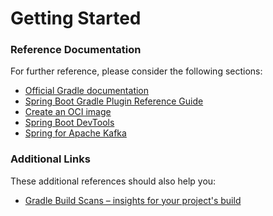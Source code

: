 # Getting Started

### Reference Documentation
For further reference, please consider the following sections:

* [Official Gradle documentation](https://docs.gradle.org)
* [Spring Boot Gradle Plugin Reference Guide](https://docs.spring.io/spring-boot/docs/3.0.0/gradle-plugin/reference/html/)
* [Create an OCI image](https://docs.spring.io/spring-boot/docs/3.0.0/gradle-plugin/reference/html/#build-image)
* [Spring Boot DevTools](https://docs.spring.io/spring-boot/docs/3.0.0/reference/htmlsingle/#using.devtools)
* [Spring for Apache Kafka](https://docs.spring.io/spring-boot/docs/3.0.0/reference/htmlsingle/#messaging.kafka)

### Additional Links
These additional references should also help you:

* [Gradle Build Scans – insights for your project's build](https://scans.gradle.com#gradle)

